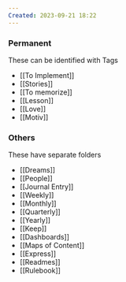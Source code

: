 ```yaml
---
Created: 2023-09-21 18:22
---
```

### Permanent
These can be identified with Tags
- [[To Implement]]
- [[Stories]]
- [[To memorize]]
- [[Lesson]]
- [[Love]]
- [[Motiv]]

### Others
These have separate folders
- [[Dreams]]
- [[People]]
- [[Journal Entry]]
- [[Weekly]]
- [[Monthly]]
- [[Quarterly]]
- [[Yearly]]
- [[Keep]]
- [[Dashboards]]
- [[Maps of Content]]
- [[Express]]
- [[Readmes]]
- [[Rulebook]]
